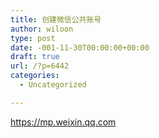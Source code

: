 ```yaml
---
title: 创建微信公共账号
author: wiloon
type: post
date: -001-11-30T00:00:00+00:00
draft: true
url: /?p=6442
categories:
  - Uncategorized

---
```

https://mp.weixin.qq.com

